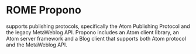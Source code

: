 # ROME Propono

supports publishing protocols, specifically the Atom Publishing Protocol and the legacy MetaWeblog API. Propono includes an Atom client library, an Atom server 
framework and a Blog client that supports both Atom protocol and the MetaWeblog API.
